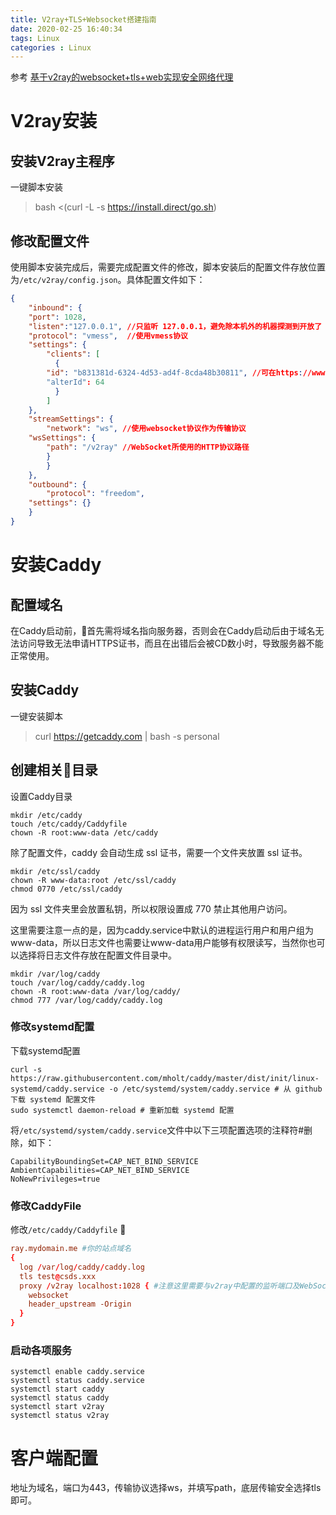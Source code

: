 ```yaml
---
title: V2ray+TLS+Websocket搭建指南
date: 2020-02-25 16:40:34
tags: Linux
categories : Linux
---
```

参考  [基于v2ray的websocket+tls+web实现安全网络代理](https://www.conum.cn/share/191.html)

# V2ray安装
## 安装V2ray主程序
一键脚本安装

>bash <(curl -L -s https://install.direct/go.sh)
## 修改配置文件
使用脚本安装完成后，需要完成配置文件的修改，脚本安装后的配置文件存放位置为`/etc/v2ray/config.json`。具体配置文件如下：

```json
{
    "inbound": {
	"port": 1028,
	"listen":"127.0.0.1", //只监听 127.0.0.1，避免除本机外的机器探测到开放了 1028 端口
	"protocol": "vmess",  //使用vmess协议
	"settings": {
	    "clients": [
	      {
		"id": "b831381d-6324-4d53-ad4f-8cda48b30811", //可在https://www.uuidgenerator.net/生成UUID
		"alterId": 64
	      }
	    ]
	},
    "streamSettings": {
        "network": "ws", //使用websocket协议作为传输协议
	"wsSettings": {
	    "path": "/v2ray" //WebSocket所使用的HTTP协议路径
	    }
        }
    },
    "outbound": {
        "protocol": "freedom",
	"settings": {}
    }
}
```
# 安装Caddy
## 配置域名
在Caddy启动前，首先需将域名指向服务器，否则会在Caddy启动后由于域名无法访问导致无法申请HTTPS证书，而且在出错后会被CD数小时，导致服务器不能正常使用。
## 安装Caddy
一键安装脚本

>curl https://getcaddy.com | bash -s personal
## 创建相关目录
设置Caddy目录
```
mkdir /etc/caddy
touch /etc/caddy/Caddyfile
chown -R root:www-data /etc/caddy
```

除了配置文件，caddy 会自动生成 ssl 证书，需要一个文件夹放置 ssl 证书。
```
mkdir /etc/ssl/caddy
chown -R www-data:root /etc/ssl/caddy
chmod 0770 /etc/ssl/caddy
```
因为 ssl 文件夹里会放置私钥，所以权限设置成 770 禁止其他用户访问。

这里需要注意一点的是，因为caddy.service中默认的进程运行用户和用户组为www-data，所以日志文件也需要让www-data用户能够有权限读写，当然你也可以选择将日志文件存放在配置文件目录中。
```
mkdir /var/log/caddy
touch /var/log/caddy/caddy.log
chown -R root:www-data /var/log/caddy/
chmod 777 /var/log/caddy/caddy.log
```
### 修改systemd配置

下载systemd配置
```
curl -s https://raw.githubusercontent.com/mholt/caddy/master/dist/init/linux-systemd/caddy.service -o /etc/systemd/system/caddy.service # 从 github 下载 systemd 配置文件 
sudo systemctl daemon-reload # 重新加载 systemd 配置
```

将`/etc/systemd/system/caddy.service`文件中以下三项配置选项的注释符#删除，如下：
```
CapabilityBoundingSet=CAP_NET_BIND_SERVICE
AmbientCapabilities=CAP_NET_BIND_SERVICE
NoNewPrivileges=true
```
### 修改CaddyFile
修改`/etc/caddy/Caddyfile` 

```conf
ray.mydomain.me #你的站点域名
{
  log /var/log/caddy/caddy.log
  tls test@csds.xxx
  proxy /v2ray localhost:1028 { #注意这里需要与v2ray中配置的监听端口及WebSocket所使用的HTTP协议路径一致
    websocket
    header_upstream -Origin
  }
}
```

### 启动各项服务
```
systemctl enable caddy.service
systemctl status caddy.service
systemctl start caddy
systemctl status caddy
systemctl start v2ray
systemctl status v2ray
```
# 客户端配置
地址为域名，端口为443，传输协议选择ws，并填写path，底层传输安全选择tls即可。